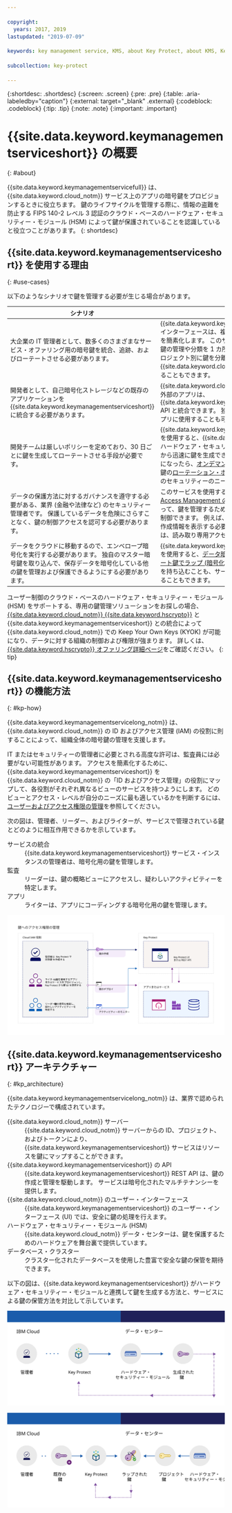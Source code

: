 ```yaml
---

copyright:
  years: 2017, 2019
lastupdated: "2019-07-09"

keywords: key management service, KMS, about Key Protect, about KMS, Key Protect use cases, KMS use cases

subcollection: key-protect

---
```


{:shortdesc: .shortdesc}
{:screen: .screen}
{:pre: .pre}
{:table: .aria-labeledby="caption"}
{:external: target="_blank" .external}
{:codeblock: .codeblock}
{:tip: .tip}
{:note: .note}
{:important: .important}

# {{site.data.keyword.keymanagementserviceshort}} の概要
{: #about}

{{site.data.keyword.keymanagementservicefull}} は、{{site.data.keyword.cloud_notm}} サービス上のアプリの暗号鍵をプロビジョンするときに役立ちます。 鍵のライフサイクルを管理する際に、情報の盗難を防止する FIPS 140-2 レベル 3 認証のクラウド・ベースのハードウェア・セキュリティー・モジュール (HSM) によって鍵が保護されていることを認識していると役立つことがあります。
{: shortdesc}

## {{site.data.keyword.keymanagementserviceshort}} を使用する理由
{: #use-cases}

以下のようなシナリオで鍵を管理する必要が生じる場合があります。

| シナリオ | 理由|
| --- | ---- |
| 大企業の IT 管理者として、数多くのさまざまなサービス・オファリング用の暗号鍵を統合、追跡、およびローテートさせる必要があります。 | {{site.data.keyword.keymanagementserviceshort}} インターフェースは、複数の暗号化サービスの管理を簡素化します。 このサービスを使用すると、暗号鍵の管理や分類を 1 カ所で集中的に行うことも、プロジェクト別に鍵を分離して別々の {{site.data.keyword.cloud_notm}} スペースに格納することもできます。 |
| 開発者として、自己暗号化ストレージなどの既存のアプリケーションを {{site.data.keyword.keymanagementserviceshort}} に統合する必要があります。 | {{site.data.keyword.cloud_notm}} 上、またはその外部のアプリは、{{site.data.keyword.keymanagementserviceshort}} API と統合できます。 独自の既存の鍵をご使用のアプリに使用することも可能です。 |
| 開発チームは厳しいポリシーを定めており、30 日ごとに鍵を生成してローテートさせる手段が必要です。 | {{site.data.keyword.keymanagementserviceshort}} を使用すると、{{site.data.keyword.cloud_notm}} ハードウェア・セキュリティー・モジュール (HSM) から迅速に鍵を生成できます。 鍵を置き換えるときになったら、[オンデマンドでの鍵のローテート](/docs/services/key-protect?topic=key-protect-rotate-keys)か、鍵の[ローテーション・ポリシーの設定](/docs/services/key-protect?topic=key-protect-set-rotation-policy)をして、現在のセキュリティーのニーズを満たすことができます。 |
| データの保護方法に対するガバナンスを遵守する必要がある、業界 (金融や法律など) のセキュリティー管理者です。 保護しているデータを危険にさらすことなく、鍵の制御アクセスを認可する必要があります。 | このサービスを使用すると、[異なる Identity and Access Management の役割を割り当てる](/docs/services/key-protect?topic=key-protect-manage-access#roles)ことによって、鍵を管理するためのユーザーのアクセス権限を制御できます。 例えば、鍵の素材を表示せずに鍵の作成情報を表示する必要があるユーザーに対しては、読み取り専用アクセス権限を付与できます。 |
| データをクラウドに移動するので、エンベロープ暗号化を実行する必要があります。 独自のマスター暗号鍵を取り込んで、保存データを暗号化している他の鍵を管理および保護できるようにする必要があります。 | {{site.data.keyword.keymanagementserviceshort}} を使用すると、[データ暗号鍵を非常にセキュアなルート鍵でラップ (暗号化) できます](/docs/services/key-protect?topic=key-protect-envelope-encryption)。 独自のルート鍵を持ち込むことも、サービス内でルート鍵を作成することもできます。|

ユーザー制御のクラウド・ベースのハードウェア・セキュリティー・モジュール (HSM) をサポートする、専用の鍵管理ソリューションをお探しの場合、 [{{site.data.keyword.cloud_notm}} {{site.data.keyword.hscrypto}}](/docs/services/hs-crypto?topic=hs-crypto-get-started) と {{site.data.keyword.keymanagementserviceshort}} との統合によって {{site.data.keyword.cloud_notm}} での Keep Your Own Keys (KYOK) が可能になり、データに対する組織の制御および権限が強まります。 詳しくは、<a href="https://{DomainName}/catalog/services/hyper-protect-crypto-services" target="_blank" class="external">{{site.data.keyword.hscrypto}} オファリング詳細ページ</a>をご確認ください。
{: tip}

## {{site.data.keyword.keymanagementserviceshort}} の機能方法
{: #kp-how}

{{site.data.keyword.keymanagementservicelong_notm}} は、{{site.data.keyword.cloud_notm}} の ID およびアクセス管理 (IAM) の役割に則することによって、組織全体の暗号鍵の管理を支援します。

IT またはセキュリティーの管理者に必要とされる高度な許可は、監査員には必要がない可能性があります。 アクセスを簡素化するために、{{site.data.keyword.keymanagementserviceshort}} を {{site.data.keyword.cloud_notm}} の「ID およびアクセス管理」の役割にマップして、各役割がそれぞれ異なるビューのサービスを持つようにします。 どのビューとアクセス・レベルが自分のニーズに最も適しているかを判断するには、[ユーザーおよびアクセス権限の管理](/docs/services/key-protect?topic=key-protect-manage-access#roles)を参照してください。

次の図は、管理者、リーダー、およびライターが、サービスで管理されている鍵とどのように相互作用できるかを示しています。

<dl>
  <dt>サービスの統合</dt>
    <dd>{{site.data.keyword.keymanagementserviceshort}} サービス・インスタンスの管理者は、暗号化用の鍵を管理します。</dd>
  <dt>監査</dt>
    <dd>リーダーは、鍵の概略ビューにアクセスし、疑わしいアクティビティーを特定します。</dd>
  <dt>アプリ</dt>
    <dd>ライターは、アプリにコーディングする暗号化用の鍵を管理します。</dd>
</dl>

![この図では、前述の定義リストで説明したコンポーネントと同じコンポーネントを示しています。](images/keys-use-cases_min.svg)

## {{site.data.keyword.keymanagementserviceshort}} アーキテクチャー
{: #kp_architecture}

{{site.data.keyword.keymanagementservicelong_notm}} は、業界で認められたテクノロジーで構成されています。

<dl>
  <dt>{{site.data.keyword.cloud_notm}} サーバー</dt>
    <dd>{{site.data.keyword.cloud_notm}} サーバーからの ID、プロジェクト、およびトークンにより、{{site.data.keyword.keymanagementserviceshort}} サービスはリソースを鍵にマップすることができます。</dd>
  <dt>{{site.data.keyword.keymanagementserviceshort}} の API</dt>
    <dd>{{site.data.keyword.keymanagementserviceshort}} REST API は、鍵の作成と管理を駆動します。 サービスは暗号化されたマルチテナンシーを提供します。</dd>
  <dt>{{site.data.keyword.cloud_notm}} のユーザー・インターフェース</dt>
    <dd>{{site.data.keyword.keymanagementserviceshort}} のユーザー・インターフェース (UI) では、安全に鍵の処理を行えます。</dd>
  <dt>ハードウェア・セキュリティー・モジュール (HSM)</dt>
    <dd>{{site.data.keyword.cloud_notm}} データ・センターは、鍵を保護するためのハードウェアを舞台裏で提供しています。</dd>
  <dt>データベース・クラスター</dt>
    <dd>クラスター化されたデータベースを使用した豊富で安全な鍵の保管を期待できます。</dd>
</dl>

以下の図は、{{site.data.keyword.keymanagementserviceshort}} がハードウェア・セキュリティー・モジュールと連携して鍵を生成する方法と、サービスによる鍵の保管方法を対比して示しています。

![この図では、鍵の生成方法を示しています。](images/generated-key_min.svg)

![この図では、既存の鍵の保管方法を示しています。](images/stored-key_min.svg)
